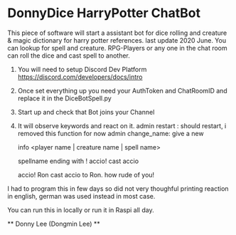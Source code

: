 # DonnyDice HarryPotter ChatBot
This piece of software will start a assistant bot for dice rolling and creature & magic dictionary for harry potter references. last update 2020 June.
You can lookup for spell and creature. RPG-Players or any one in the chat room can roll the dice and cast spell to another.

1. You will need to setup Discord Dev Platform
   https://discord.com/developers/docs/intro

2. Once set everything up you need your AuthToken and ChatRoomID and replace it in the DiceBotSpell.py

3. Start up and check that Bot joins your Channel

4. It will observe keywords and react on it.
   admin restart : should restart, i removed this function for now
   admin change_name: give a new

   info <player name | creature name | spell name>


   spellname ending with !
   accio!
   cast accio

   accio! Ron 
   cast accio to Ron. how rude of you!


I had to program this in few days so did not very thoughful printing reaction in english, german was used instead in most case.

You can run this in locally or run it in Raspi all day.



** Donny Lee (Dongmin Lee) **
